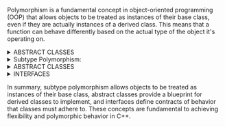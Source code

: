 Polymorphism is a fundamental concept in object-oriented programming (OOP) that allows objects to be treated as instances of their base class, even if they are actually instances of a derived class. This means that a function can behave differently based on the actual type of the object it's operating on.  

<details>
<summary>ABSTRACT CLASSES</summary>

An abstract class is a class that cannot be instantiated directly. It is used as a base class to define an interface for derived classes. Abstract classes may have pure virtual functions, which are functions without a body, effectively requiring subclasses to implement them.

</details>


<details>
<summary>Subtype Polymorphism:</summary> 
Subtype polymorphism is a form of polymorphism where a subclass can be used wherever a superclass is expected. This allows for more flexible and dynamic behavior at runtime. It is achieved through the use of virtual functions.

```
class Animal {
public:
    virtual void makeSound() const {
        std::cout << "Generic animal sound" << std::endl;
    }
};

class Dog : public Animal {
public:
    void makeSound() const override {
        std::cout << "Bark" << std::endl;
    }
};

class Cat : public Animal {
public:
    void makeSound() const override {
        std::cout << "Meow" << std::endl;
    }
};

void playWithAnimal(const Animal& animal) {
    animal.makeSound(); // Calls the appropriate makeSound based on the actual type of the object
}

int main() {
    Animal genericAnimal;
    Dog fido;
    Cat whiskers;

    playWithAnimal(genericAnimal); // Outputs: "Generic animal sound"
    playWithAnimal(fido);          // Outputs: "Bark"
    playWithAnimal(whiskers);      // Outputs: "Meow"

    return 0;
}
```

In this example, Dog and Cat are subclasses of Animal. They override the makeSound function. The playWithAnimal function takes an Animal object, demonstrating subtype polymorphism.
</details>


<details>
<summary>ABSTRACT CLASSES</summary>

An abstract class is a class that cannot be instantiated directly. It is used as a base class to define an interface for derived classes. Abstract classes may have pure virtual functions, which are functions without a body, effectively requiring subclasses to implement them.

```
class Shape {
public:
    virtual double area() const = 0; // Pure virtual function
};

class Circle : public Shape {
private:
    double radius;

public:
    Circle(double r) : radius(r) {}

    double area() const override {
        return 3.14 * radius * radius;
    }
};
```
In this example, Shape is an abstract class with a pure virtual function area(). The Circle class is derived from Shape and must implement the area() function.

</details>

<details>
<summary>INTERFACES</summary>

In C++, interfaces are typically implemented using abstract classes with pure virtual functions. An interface defines a contract of behavior that a class must adhere to, without providing any implementation details. Classes implementing an interface must provide implementations for all the functions defined in the interface.

```
class Printable {
public:
    virtual void print() const = 0;
};

class Book : public Printable {
private:
    std::string title;

public:
    Book(const std::string& t) : title(t) {}

    void print() const override {
        std::cout << "Title: " << title << std::endl;
    }
};
```

Here, Printable is an interface with a pure virtual function print(). The Book class implements the Printable interface by providing an implementation for print().

</details>

In summary, subtype polymorphism allows objects to be treated as instances of their base class, abstract classes provide a blueprint for derived classes to implement, and interfaces define contracts of behavior that classes must adhere to. These concepts are fundamental to achieving flexibility and polymorphic behavior in C++.

